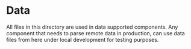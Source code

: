 # Data

All files in this directory are used in data supported components. Any component that needs to parse remote data in production, can use data files from here under local development for testing purposes.
